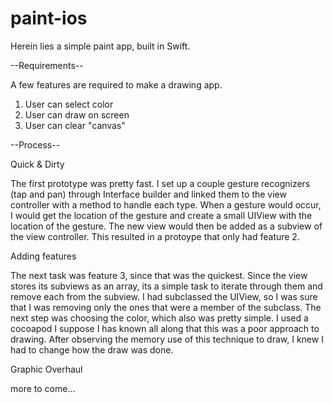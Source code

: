 # paint-ios
Herein lies a simple paint app, built in Swift.

--Requirements--

A few features are required to make a drawing app.

1. User can select color
2. User can draw on screen
3. User can clear "canvas"

--Process--

Quick & Dirty

The first prototype was pretty fast.  I set up a couple gesture recognizers (tap and pan) through Interface builder
and linked them to the view controller with a method to handle each type.  When a gesture would occur, I would get 
the location of the gesture and create a small UIView with the location of the gesture.  The new view would then be
added as a subview of the view controller.  This resulted in a protoype that only had feature 2.

Adding features

The next task was feature 3, since that was the quickest.  Since the view stores its subviews as an array, its a 
simple task to iterate through them and remove each from the subview.  I had subclassed the UIView, so I was sure
that I was removing only the ones that were a member of the subclass.  The next step was choosing the color, which
also was pretty simple.  I used a cocoapod
I suppose I has known all along that this was a poor approach to drawing.  After observing the memory use of this
technique to draw, I knew I had to change how the draw was done.

Graphic Overhaul

more to come...

